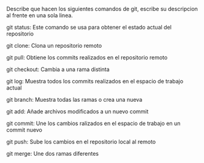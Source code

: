 Describe que hacen los siguientes comandos de git, escribe su descripcion al frente en una sola linea.

git status: Este comando se usa para obtener el estado actual del repositorio

git clone: Clona un repositorio remoto

git pull: Obtiene los commits realizados en el repositorio remoto

git checkout: Cambia a una rama distinta 

git log: Muestra todos los commits realizados en el espacio de trabajo actual

git branch: Muestra todas las ramas o crea una nueva

git add: Añade archivos modificados a un nuevo commit

git commit: Une los cambios ralizados en el espacio de trabajo en un commit nuevo

git push: Sube los cambios en el repositorio local al remoto

git merge: Une dos ramas diferentes
